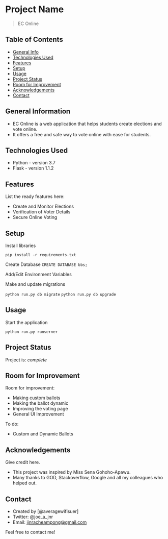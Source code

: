 # Project Name
> EC Online

## Table of Contents
* [General Info](#general-information)
* [Technologies Used](#technologies-used)
* [Features](#features)
* [Setup](#setup)
* [Usage](#usage)
* [Project Status](#project-status)
* [Room for Improvement](#room-for-improvement)
* [Acknowledgements](#acknowledgements)
* [Contact](#contact)
<!-- * [License](#license) -->


## General Information
- EC Online is a web application that helps students create elections and vote online.
- It offers a free and safe way to vote online with ease for students.


## Technologies Used
- Python - version 3.7
- Flask - version 1.1.2


## Features
List the ready features here:
- Create and Monitor Elections
- Verification of Voter Details
- Secure Online Voting


## Setup
Install libraries

`pip install -r requirements.txt`

Create Database
` CREATE DATABASE bbs; `

Add/Edit Environment Variables

Make and update migrations

`python run.py db migrate`
`python run.py db upgrade `


## Usage
Start the application

`python run.py runserver`


## Project Status
Project is:  _complete_ 


## Room for Improvement

Room for improvement:
- Making custom ballots
- Making the ballot dynamic
- Improving the voting page
- General UI Improvement

To do:
- Custom and Dynamic Ballots


## Acknowledgements
Give credit here.
- This project was inspired by Miss Sena Gohoho-Apawu.
- Many thanks to GOD, Stackoverflow, Google and all my colleagues who helped out.


## Contact
- Created by [@averagewifisuer]
- Twitter: @joe_a_jnr
- Email: jjnracheampong@gmail.com

Feel free to contact me!


<!-- Optional -->
<!-- ## License -->
<!-- This project is open source and available under the [... License](). -->

<!-- You don't have to include all sections - just the one's relevant to your project -->
